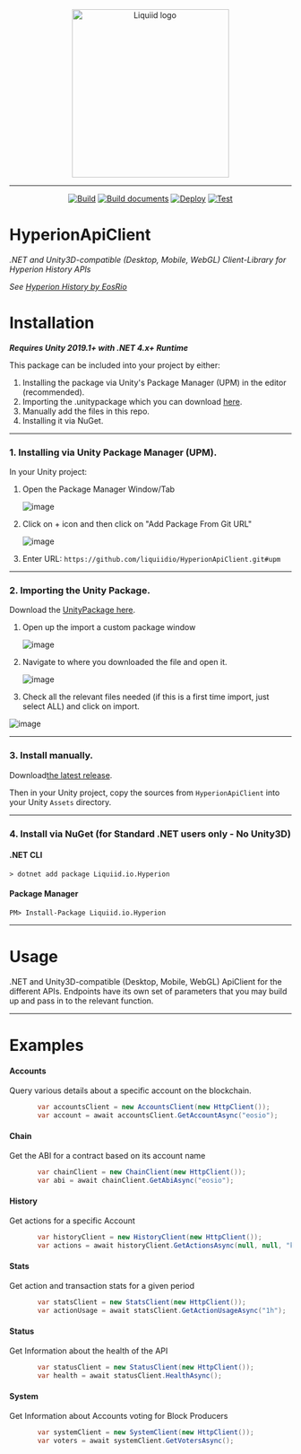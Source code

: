<div align="center">
 <img src="https://avatars.githubusercontent.com/u/82725791?s=200&v=4" align="center"
     alt="Liquiid logo" width="280" height="300">
</div>

---

<div align="center">

[![Build](https://github.com/liquiidio/HyperionApiClient/actions/workflows/build.yml/badge.svg)](https://github.com/liquiidio/HyperionApiClient/actions/workflows/build.yml)
[![Build documents](https://github.com/liquiidio/HyperionApiClient/actions/workflows/docs.yml/badge.svg)](https://github.com/liquiidio/HyperionApiClient/actions/workflows/docs.yml)
[![Deploy](https://github.com/liquiidio/HyperionApiClient/actions/workflows/deploy.yml/badge.svg)](https://github.com/liquiidio/HyperionApiClient/actions/workflows/deploy.yml)
[![Test](https://github.com/liquiidio/HyperionApiClient/actions/workflows/test.yml/badge.svg)](https://github.com/liquiidio/HyperionApiClient/actions/workflows/test.yml)

</div>

# HyperionApiClient 

*.NET and Unity3D-compatible (Desktop, Mobile, WebGL) Client-Library for Hyperion History APIs*

*See [Hyperion History by EosRio](https://eosrio.io/hyperion/)*

# Installation

**_Requires Unity 2019.1+ with .NET 4.x+ Runtime_**

This package can be included into your project by either:

 1. Installing the package via Unity's Package Manager (UPM) in the editor (recommended).
 2. Importing the .unitypackage which you can download [here](https://github.com/liquiidio/HyperionApiClient/releases/latest/download/hyperion.unitypackage). 
 3. Manually add the files in this repo.
 4. Installing it via NuGet.
---

### 1. Installing via Unity Package Manager (UPM).
In your Unity project:
 1. Open the Package Manager Window/Tab

    ![image](https://user-images.githubusercontent.com/74650011/208429048-37e2277c-3e10-4794-97e7-3ec87f55f8c9.png)

 2. Click on + icon and then click on "Add Package From Git URL"

    ![image](https://user-images.githubusercontent.com/74650011/208429298-76fe1101-95f3-4ab0-bbd5-f0a32a1cc652.png)

 3. Enter URL:  `https://github.com/liquiidio/HyperionApiClient.git#upm`
   
---
### 2. Importing the Unity Package.

Download the [UnityPackage here](https://github.com/liquiidio/HyperionApiClient/releases/latest/download/hyperion.unitypackage). 


 1. Open up the import a custom package window
    
    ![image](https://user-images.githubusercontent.com/74650011/208430044-caf91dd9-111e-4224-8441-95d116dbec3b.png)

 2. Navigate to where you downloaded the file and open it.
    
    ![image](https://user-images.githubusercontent.com/86061433/217001295-236e041b-97e3-4bd2-a6da-b0966bf98ead.jpg)
    
 3. Check all the relevant files needed (if this is a first time import, just select ALL) and click on import.
   
   ![image](https://user-images.githubusercontent.com/86061433/217002303-a067c293-19ee-4747-b042-e08f3b49565f.jpg)


---
### 3. Install manually.
Download[the latest release](https://github.com/liquiidio/HyperionApiClient/releases/latest).

Then in your Unity project, copy the sources from `HyperionApiClient` into your Unity `Assets` directory.

---
### 4. Install via NuGet (for Standard .NET users only - No Unity3D)

#### .NET CLI

`> dotnet add package Liquiid.io.Hyperion`

#### Package Manager

`PM> Install-Package Liquiid.io.Hyperion`

---
# Usage 
.NET and Unity3D-compatible (Desktop, Mobile, WebGL) ApiClient for the different  APIs. 
Endpoints have its own set of parameters that you may build up and pass in to the relevant function.

---
# Examples

#### Accounts
Query various details about a specific account on the blockchain.
```csharp
       var accountsClient = new AccountsClient(new HttpClient());
       var account = await accountsClient.GetAccountAsync("eosio");
```

#### Chain
Get the ABI for a contract based on its account name
```csharp
       var chainClient = new ChainClient(new HttpClient());
       var abi = await chainClient.GetAbiAsync("eosio");
```

#### History
Get actions for a specific Account
```csharp
       var historyClient = new HistoryClient(new HttpClient());
       var actions = await historyClient.GetActionsAsync(null, null, "kingcoolcorv");
```

#### Stats
Get action and transaction stats for a given period
```csharp
       var statsClient = new StatsClient(new HttpClient());
       var actionUsage = await statsClient.GetActionUsageAsync("1h");
```

#### Status
Get Information about the health of the API
```csharp
       var statusClient = new StatusClient(new HttpClient());
       var health = await statusClient.HealthAsync();
```

#### System
Get Information about Accounts voting for Block Producers
```csharp
       var systemClient = new SystemClient(new HttpClient());
       var voters = await systemClient.GetVotersAsync();
```
